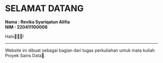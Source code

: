 # SELAMAT DATANG

**Nama : Revika Syariqatun Alifia**  
**NIM : 220411100008**

Halo🙋🏻‍♀️! 
<hr>
Website ini dibuat sebagai bagian dari tugas perkuliahan untuk mata kuliah Proyek Sains Data🦩.